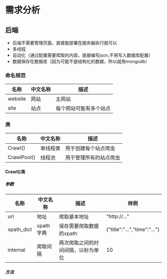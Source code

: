 # 需求分析
## 后端
- 后端不需要管理页面，直接能部署在服务器执行就可以
- 多线程
- 自动化（通过配置需要爬取的内容，直接编写json,不用写入数据库配置）
- 数据保存在数据库（因为可能不是结构化的数据，所以就用mongodb）

### 命名规范
名称 | 中文名称 | 描述
---|---|---
website | 网站 | 主网站
site | 站点 |每个网站可能有多个站点

### 类

名称 |中文名称| 描述
------|---|--------
Crawl() | 单线程类 | 用于创建每个站点爬虫
CrawlPool() | 线程池 | 用于管理所有的站点爬虫


#### Crawl()类
##### 参数
名称 | 中文名称 | 描述 | 样例
---|---|---|---|
url | 地址 | 爬取基本地址 | "http://..."
xpath_dict | xpath字典 | 保存需要爬取数据的xpath |{"title":"...","time":"..."}
internal | 爬取间隔 | 两次爬取之间的时间间隔，以秒为单位 | 10

##### 方法
